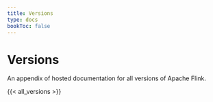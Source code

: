 ```yaml
---
title: Versions 
type: docs
bookToc: false
---
```


# Versions

An appendix of hosted documentation for all versions of Apache Flink.

{{< all_versions >}}